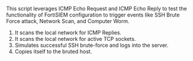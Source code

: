 This script leverages ICMP Echo Request and ICMP Echo Reply to test the functionality of FortiSIEM configuration to trigger events like SSH Brute Force attack, Network Scan, and Computer Worm.
1. It scans the local network for ICMP Replies.
2. It scans the local network for active TCP sockets.
3. Simulates successful SSH brute-force and logs into the server.
4. Copies itself to the bruted host.
